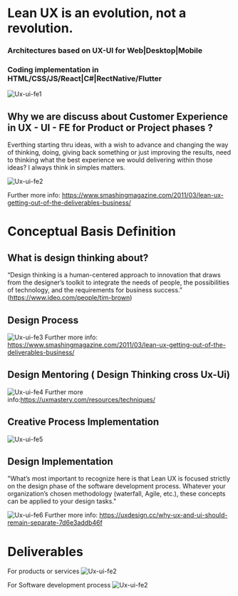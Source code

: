 # Lean UX is an evolution, not a revolution.
### Architectures based on UX-UI for Web|Desktop|Mobile
### Coding implementation in   HTML/CSS/JS/React|C#|RectNative/Flutter 

![Ux-ui-fe1](https://github.com/raazeved/ux-ui-front-end/blob/master/MovingFast.jpeg)

## Why we are discuss about Customer Experience in UX - UI - FE for Product or Project phases ?
Everthing starting thru ideas, with a wish to advance and changing the way of thinking, doing, giving back something or just improving the results, need to thinking what the best experience we would delivering within those ideas? I always think in simples matters.

![Ux-ui-fe2](https://github.com/raazeved/ux-ui-front-end/blob/master/expectations.jpeg)

Further more info: https://www.smashingmagazine.com/2011/03/lean-ux-getting-out-of-the-deliverables-business/

# Conceptual Basis Definition

## What is design thinking about? 
“Design thinking is a human-centered approach to innovation that draws from the designer’s toolkit to integrate the needs of people, the possibilities of technology, and the requirements for business success.”
(https://www.ideo.com/people/tim-brown)

## Design Process 

![Ux-ui-fe3](https://github.com/raazeved/ux-ui-front-end/blob/master/phases_design_thinking.jpeg)
Further more info: https://www.smashingmagazine.com/2011/03/lean-ux-getting-out-of-the-deliverables-business/

## Design Mentoring ( Design Thinking cross Ux-Ui)  
![Ux-ui-fe4](https://github.com/raazeved/ux-ui-front-end/blob/master/TheGroupOfProcess_UX_Plan_Exec_Test.jpeg)
Further more info:https://uxmastery.com/resources/techniques/

## Creative Process Implementation 
![Ux-ui-fe5](https://github.com/raazeved/ux-ui-front-end/blob/master/diverge_converge.jpeg)

## Design Implementation 
"What’s most important to recognize here is that Lean UX is focused strictly on the design phase of the software development process. Whatever your organization’s chosen methodology (waterfall, Agile, etc.), these concepts can be applied to your design tasks."

![Ux-ui-fe6](https://github.com/raazeved/ux-ui-front-end/blob/master/Diferences_Between_UX_UI.jpeg)
Further more info: https://uxdesign.cc/why-ux-and-ui-should-remain-separate-7d6e3addb46f

# Deliverables

For products or services 
![Ux-ui-fe2](https://github.com/raazeved/ux-ui-front-end/blob/master/TheDesignApplied_onUX_vs_UI.jpeg)

For Software development process 
![Ux-ui-fe2](https://github.com/raazeved/ux-ui-front-end/blob/master/prototypes.jpeg)
